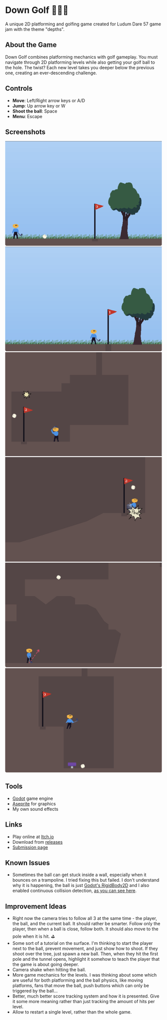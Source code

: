 # Down Golf 🏌️‍♂️⛳

A unique 2D platforming and golfing game created for Ludum Dare 57 game jam with the theme "depths".

## About the Game

Down Golf combines platforming mechanics with golf gameplay. You must navigate through 2D platforming levels while also getting your golf ball to the hole. The twist? Each new level takes you deeper below the previous one, creating an ever-descending challenge.

## Controls

- **Move**: Left/Right arrow keys or A/D
- **Jump**: Up arrow key or W
- **Shoot the ball**: Space
- **Menu**: Escape

## Screenshots

![Screenshot 1](screenshots/screen1.png)
![Screenshot 2](screenshots/screen2.png)
![Screenshot 3](screenshots/screen3.png)
![Screenshot 4](screenshots/screen4.png)
![Screenshot 5](screenshots/screen5.png)
![Screenshot 6](screenshots/screen6.png)

## Tools

- [Godot](https://godotengine.org/) game engine
- [Aseprite](https://www.aseprite.org/) for graphics
- My own sound effects

## Links

- Play online at [Itch.io](https://martindzejky.itch.io/down-golf)
- Download from [releases](https://github.com/martindzejky/down-golf/releases)
- [Submission page](https://ldjam.com/events/ludum-dare/57/down-golf)

## Known Issues

- Sometimes the ball can get stuck inside a wall, especially when it bounces on a trampoline. I tried fixing this but failed. I don't understand why it is happening, the ball is just [Godot's RigidBody2D](https://docs.godotengine.org/en/stable/classes/class_rigidbody2d.html) and I also enabled continuous collision detection, [as you can see here](https://github.com/martindzejky/down-golf/blob/47753e0a11c94c9a382d839a20c59ad34e859432/objects/ball.tscn#L40).

## Improvement Ideas

- Right now the camera tries to follow all 3 at the same time - the player, the ball, and the current ball. It should rather be smarter. Follow only the player, then when a ball is close, follow both. It should also move to the pole when it is hit. ⛳️
- Some sort of a tutorial on the surface. I'm thinking to start the player next to the ball, prevent movement, and just show how to shoot. If they shoot over the tree, just spawn a new ball. Then, when they hit the first pole and the tunnel opens, highlight it somehow to teach the player that the game is about going deeper.
- Camera shake when hitting the ball.
- More game mechanics for the levels. I was thinking about some which are useful for both platforming and the ball physics, like moving platforms, fans that move the ball, push buttons which can only be triggered by the ball...
- Better, much better score tracking system and how it is presented. Give it some more meaning rather than just tracking the amount of hits per level.
- Allow to restart a single level, rather than the whole game.
